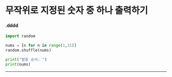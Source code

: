 # 무작위로 지정된 숫자 중 하나 출력하기

#### .dddd
```python
import random

nums = [n for n in range(1,31)]
random.shuffle(nums)

print("발표 순서: ")
print(nums)
```

<hr>
